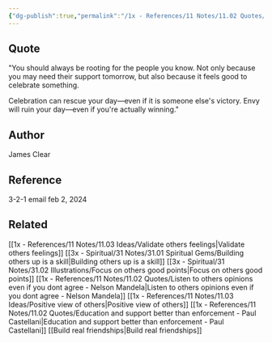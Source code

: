 ```yaml
---
{"dg-publish":true,"permalink":"/1x - References/11 Notes/11.02 Quotes/Always be rooting for people you know - James Clear/","title":"Always be rooting for people you know - James Clear","created":"2024-02-03T19:18:36.327+03:00","updated":"2024-02-14T20:18:47.005+03:00"}
---
```



## Quote
"You should always be rooting for the people you know. Not only because you may need their support tomorrow, but also because it feels good to celebrate something.

Celebration can rescue your day—even if it is someone else's victory. Envy will ruin your day—even if you're actually winning."

## Author
James Clear

## Reference
3-2-1 email feb 2, 2024

## Related
[[1x - References/11 Notes/11.03 Ideas/Validate others feelings\|Validate others feelings]]
[[3x - Spiritual/31 Notes/31.01 Spiritual Gems/Building others up is a skill\|Building others up is a skill]]
[[3x - Spiritual/31 Notes/31.02 Illustrations/Focus on others good points\|Focus on others good points]]
[[1x - References/11 Notes/11.02 Quotes/Listen to others opinions even if you dont agree - Nelson Mandela\|Listen to others opinions even if you dont agree - Nelson Mandela]]
[[1x - References/11 Notes/11.03 Ideas/Positive view of others\|Positive view of others]]
[[1x - References/11 Notes/11.02 Quotes/Education and support better than enforcement - Paul Castellani\|Education and support better than enforcement - Paul Castellani]]
[[Build real friendships\|Build real friendships]]
